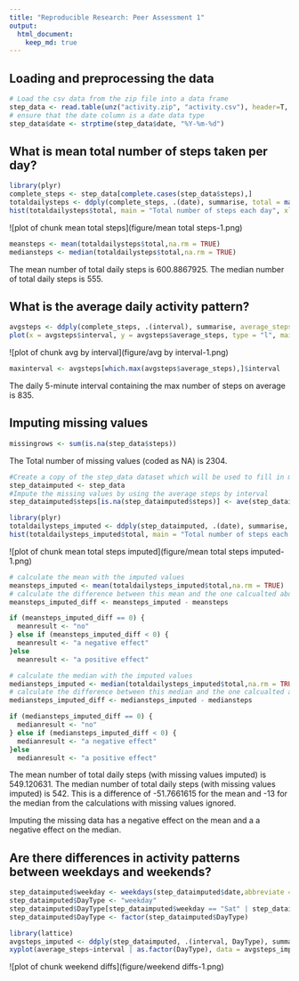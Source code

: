 ```yaml
---
title: "Reproducible Research: Peer Assessment 1"
output: 
  html_document:
    keep_md: true
---
```



## Loading and preprocessing the data

```r
# Load the csv data from the zip file into a data frame
step_data <- read.table(unz("activity.zip", "activity.csv"), header=T, quote="\"", sep=",")
# ensure that the date column is a date data type
step_data$date <- strptime(step_data$date, "%Y-%m-%d")
```

## What is mean total number of steps taken per day?

```r
library(plyr)
complete_steps <- step_data[complete.cases(step_data$steps),]
totaldailysteps <- ddply(complete_steps, .(date), summarise, total = max(steps))
hist(totaldailysteps$total, main = "Total number of steps each day", xlab = "Number of Steps")
```

![plot of chunk mean total steps](figure/mean total steps-1.png)

```r
meansteps <- mean(totaldailysteps$total,na.rm = TRUE)
mediansteps <- median(totaldailysteps$total,na.rm = TRUE)
```
The mean number of total daily steps is 600.8867925. The median number of total daily steps is 555.

## What is the average daily activity pattern?


```r
avgsteps <- ddply(complete_steps, .(interval), summarise, average_steps = mean(steps))
plot(x = avgsteps$interval, y = avgsteps$average_steps, type = "l", main = "Average Daily Activity Pattern", xlab = "Daily Interval", ylab = "Average Number of steps")
```

![plot of chunk avg by interval](figure/avg by interval-1.png)

```r
maxinterval <- avgsteps[which.max(avgsteps$average_steps),]$interval
```
The daily 5-minute interval containing the max number of steps on average is 835.

## Imputing missing values


```r
missingrows <- sum(is.na(step_data$steps))
```
The Total number of missing values (coded as NA) is 2304.


```r
#Create a copy of the step_data dataset which will be used to fill in missing values
step_dataimputed <- step_data
#Impute the missing values by using the average steps by interval
step_dataimputed$steps[is.na(step_dataimputed$steps)] <- ave(step_dataimputed$steps, step_dataimputed$interval, FUN = function(x)mean(x, na.rm=TRUE))[c(which(is.na(step_dataimputed$steps)))]
```


```r
library(plyr)
totaldailysteps_imputed <- ddply(step_dataimputed, .(date), summarise, total = max(steps))
hist(totaldailysteps_imputed$total, main = "Total number of steps each day", xlab = "Number of Steps")
```

![plot of chunk mean total steps imputed](figure/mean total steps imputed-1.png)

```r
# calculate the mean with the imputed values
meansteps_imputed <- mean(totaldailysteps_imputed$total,na.rm = TRUE)
# calculate the difference between this mean and the one calcualted above with missing values ignored
meansteps_imputed_diff <- meansteps_imputed - meansteps

if (meansteps_imputed_diff == 0) {
  meanresult <- "no"
} else if (meansteps_imputed_diff < 0) {
  meanresult <- "a negative effect"
}else 
  meanresult <- "a positive effect"

# calculate the median with the imputed values
mediansteps_imputed <- median(totaldailysteps_imputed$total,na.rm = TRUE)
# calculate the difference between this median and the one calcualted above with missing values ignored
mediansteps_imputed_diff <- mediansteps_imputed - mediansteps

if (mediansteps_imputed_diff == 0) {
  medianresult <- "no"
} else if (mediansteps_imputed_diff < 0) {
  medianresult <- "a negative effect"
}else 
  medianresult <- "a positive effect"
```
The mean number of total daily steps (with missing values imputed) is 549.120631. The median number of total daily steps (with missing values imputed) is 542. This is a difference of -51.7661615 for the mean and -13 for the median from the calculations with missing values ignored.

Imputing the missing data has a negative effect on the mean and a a negative effect on the median.

## Are there differences in activity patterns between weekdays and weekends?


```r
step_dataimputed$weekday <- weekdays(step_dataimputed$date,abbreviate = TRUE)
step_dataimputed$DayType <- "weekday"
step_dataimputed$DayType[step_dataimputed$weekday == "Sat" | step_dataimputed$weekday == "Sun"] <- "weekend"
step_dataimputed$DayType <- factor(step_dataimputed$DayType)

library(lattice)
avgsteps_imputed <- ddply(step_dataimputed, .(interval, DayType), summarise, average_steps = mean(steps))
xyplot(average_steps~interval | as.factor(DayType), data = avgsteps_imputed, layout = c(1,2), type="l", xlab = "Interval", ylab = "Number of steps" )
```

![plot of chunk weekend diffs](figure/weekend diffs-1.png)
